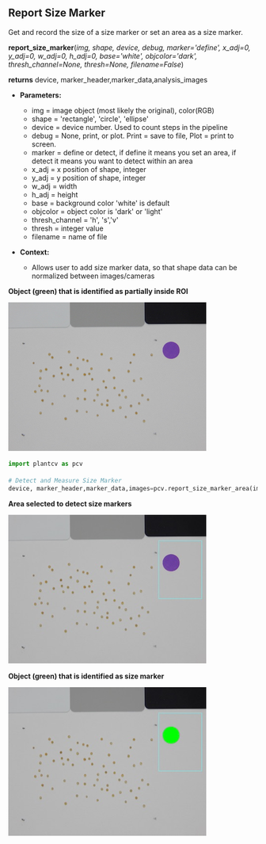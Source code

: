 ## Report Size Marker

Get and record the size of a size marker or set an area as a size marker.

**report_size_marker**(*img, shape, device, debug, marker='define', x_adj=0, y_adj=0, w_adj=0, h_adj=0,
                            base='white', objcolor='dark', thresh_channel=None, thresh=None, filename=False*)

**returns** device, marker_header,marker_data,analysis_images

- **Parameters:**
    - img             = image object (most likely the original), color(RGB)
    - shape           = 'rectangle', 'circle', 'ellipse'
    - device          = device number. Used to count steps in the pipeline
    - debug           = None, print, or plot. Print = save to file, Plot = print to screen.
    - marker          = define or detect, if define it means you set an area, if detect it means you want to detect within an area
    - x_adj           = x position of shape, integer
    - y_adj           = y position of shape, integer
    - w_adj           = width
    - h_adj           = height
    - base            = background color 'white' is default
    - objcolor        = object color is 'dark' or 'light'
    - thresh_channel  = 'h', 's','v'
    - thresh          = integer value
    - filename        = name of file
    
- **Context:**
    - Allows user to add size marker data, so that shape data can be normalized between images/cameras


**Object (green) that is identified as partially inside ROI**

![Screenshot](img/documentation_images/report_size_marker/seed-image.jpg)


```python
import plantcv as pcv

# Detect and Measure Size Marker
device, marker_header,marker_data,images=pcv.report_size_marker_area(img1, 'rectangle', device, debug='print', marker='detect', x_adj=3500, y_adj=600, w_adj=-100, h_adj=-1500, base='white', objcolor='light', thresh_channel='s', thresh=120, filename=False)```
```

**Area selected to detect size markers**

![Screenshot](img/documentation_images/report_size_marker/15_marker_roi.jpg)

**Object (green) that is identified as size marker**

![Screenshot](img/documentation_images/report_size_marker/21_marker_shape.jpg)